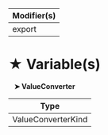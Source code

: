 | Modifier(s)                            |
|----------------------------------------|
| export |

# &#9733; Variable(s)

&nbsp;&nbsp; **&#10148; ValueConverter**

| Type                        |
|-----------------------------|
| ValueConverterKind |